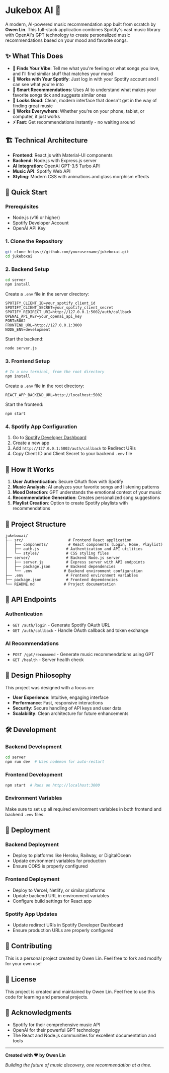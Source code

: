 # Jukebox AI 🎵

A modern, AI-powered music recommendation app built from scratch by **Owen Lin**. This full-stack application combines Spotify's vast music library with OpenAI's GPT technology to create personalized music recommendations based on your mood and favorite songs.

## ✨ What This Does

- **🎯 Finds Your Vibe**: Tell me what you're feeling or what songs you love, and I'll find similar stuff that matches your mood
- **🔐 Works with Your Spotify**: Just log in with your Spotify account and I can see what you're into
- **🤖 Smart Recommendations**: Uses AI to understand what makes your favorite songs tick and suggests similar ones
- **🎨 Looks Good**: Clean, modern interface that doesn't get in the way of finding great music
- **📱 Works Everywhere**: Whether you're on your phone, tablet, or computer, it just works
- **⚡ Fast**: Get recommendations instantly - no waiting around

## 🏗️ Technical Architecture

- **Frontend**: React.js with Material-UI components
- **Backend**: Node.js with Express.js server
- **AI Integration**: OpenAI GPT-3.5 Turbo API
- **Music API**: Spotify Web API
- **Styling**: Modern CSS with animations and glass morphism effects

## 🚀 Quick Start

### Prerequisites
- Node.js (v16 or higher)
- Spotify Developer Account
- OpenAI API Key

### 1. Clone the Repository
```bash
git clone https://github.com/yourusername/jukeboxai.git
cd jukeboxai
```

### 2. Backend Setup
```bash
cd server
npm install
```

Create a `.env` file in the server directory:
```env
SPOTIFY_CLIENT_ID=your_spotify_client_id
SPOTIFY_CLIENT_SECRET=your_spotify_client_secret
SPOTIFY_REDIRECT_URI=http://127.0.0.1:5002/auth/callback
OPENAI_API_KEY=your_openai_api_key
PORT=5002
FRONTEND_URL=http://127.0.0.1:3000
NODE_ENV=development
```

Start the backend:
```bash
node server.js
```

### 3. Frontend Setup
```bash
# In a new terminal, from the root directory
npm install
```

Create a `.env` file in the root directory:
```env
REACT_APP_BACKEND_URL=http://localhost:5002
```

Start the frontend:
```bash
npm start
```

### 4. Spotify App Configuration
1. Go to [Spotify Developer Dashboard](https://developer.spotify.com/dashboard)
2. Create a new app
3. Add `http://127.0.0.1:5002/auth/callback` to Redirect URIs
4. Copy Client ID and Client Secret to your backend `.env` file

## 🎯 How It Works

1. **User Authentication**: Secure OAuth flow with Spotify
2. **Music Analysis**: AI analyzes your favorite songs and listening patterns
3. **Mood Detection**: GPT understands the emotional context of your music
4. **Recommendation Generation**: Creates personalized song suggestions
5. **Playlist Creation**: Option to create Spotify playlists with recommendations

## 📁 Project Structure

```
jukeboxai/
├── src/                    # Frontend React application
│   ├── components/         # React components (Login, Home, Playlist)
│   ├── auth.js            # Authentication and API utilities
│   └── styles/            # CSS styling files
├── server/                # Backend Node.js server
│   ├── server.js          # Express server with API endpoints
│   ├── package.json       # Backend dependencies
│   └── .env              # Backend environment configuration
├── .env                   # Frontend environment variables
├── package.json           # Frontend dependencies
└── README.md             # Project documentation
```

## 🔌 API Endpoints

### Authentication
- `GET /auth/login` - Generate Spotify OAuth URL
- `GET /auth/callback` - Handle OAuth callback and token exchange

### AI Recommendations
- `POST /gpt/recommend` - Generate music recommendations using GPT
- `GET /health` - Server health check

## 🎨 Design Philosophy

This project was designed with a focus on:
- **User Experience**: Intuitive, engaging interface
- **Performance**: Fast, responsive interactions
- **Security**: Secure handling of API keys and user data
- **Scalability**: Clean architecture for future enhancements

## 🛠️ Development

### Backend Development
```bash
cd server
npm run dev  # Uses nodemon for auto-restart
```

### Frontend Development
```bash
npm start  # Runs on http://localhost:3000
```

### Environment Variables
Make sure to set up all required environment variables in both frontend and backend `.env` files.

## 🚀 Deployment

### Backend Deployment
- Deploy to platforms like Heroku, Railway, or DigitalOcean
- Update environment variables for production
- Ensure CORS is properly configured

### Frontend Deployment
- Deploy to Vercel, Netlify, or similar platforms
- Update backend URL in environment variables
- Configure build settings for React app

### Spotify App Updates
- Update redirect URIs in Spotify Developer Dashboard
- Ensure production URLs are properly configured

## 🤝 Contributing

This is a personal project created by Owen Lin. Feel free to fork and modify for your own use!

## 📝 License

This project is created and maintained by Owen Lin. Feel free to use this code for learning and personal projects.

## 🙏 Acknowledgments

- Spotify for their comprehensive music API
- OpenAI for their powerful GPT technology
- The React and Node.js communities for excellent documentation and tools

---

**Created with ❤️ by Owen Lin**

*Building the future of music discovery, one recommendation at a time.*
